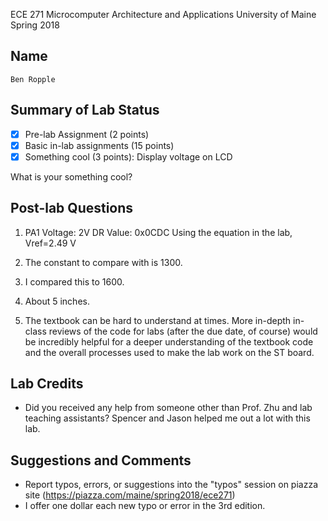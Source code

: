 ECE 271 Microcomputer Architecture and Applications
University of Maine
Spring 2018     

Name
-----------
```
Ben Ropple
```

Summary of Lab Status
-------
- [X] Pre-lab Assignment (2 points) 
- [X] Basic in-lab assignments (15 points) 
- [X] Something cool (3 points): Display voltage on LCD 

What is your something cool?


Post-lab Questions
-------
1) PA1 Voltage: 2V
   DR Value: 0x0CDC
   Using the equation in the lab, Vref=2.49 V

2) The constant to compare with is 1300.

3) I compared this to 1600.

4) About 5 inches.

5) The textbook can be hard to understand at times. More in-depth in-class reviews of the code for labs (after the due
date, of course) would be incredibly helpful for a deeper understanding of the textbook code and the overall processes
used to make the lab work on the ST board.


Lab Credits
-------
* Did you received any help from someone other than Prof. Zhu and lab teaching assistants?
Spencer and Jason helped me out a lot with this lab.

Suggestions and Comments
-------
* Report typos, errors, or suggestions into the "typos" session on piazza site (https://piazza.com/maine/spring2018/ece271)
* I offer one dollar each new typo or error in the 3rd edition.
